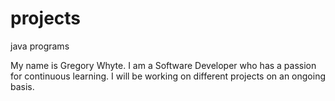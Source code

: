 # projects
java programs 

My name is Gregory Whyte. I am a Software Developer who has a passion for continuous learning. I will be working on different projects on an ongoing basis. 
